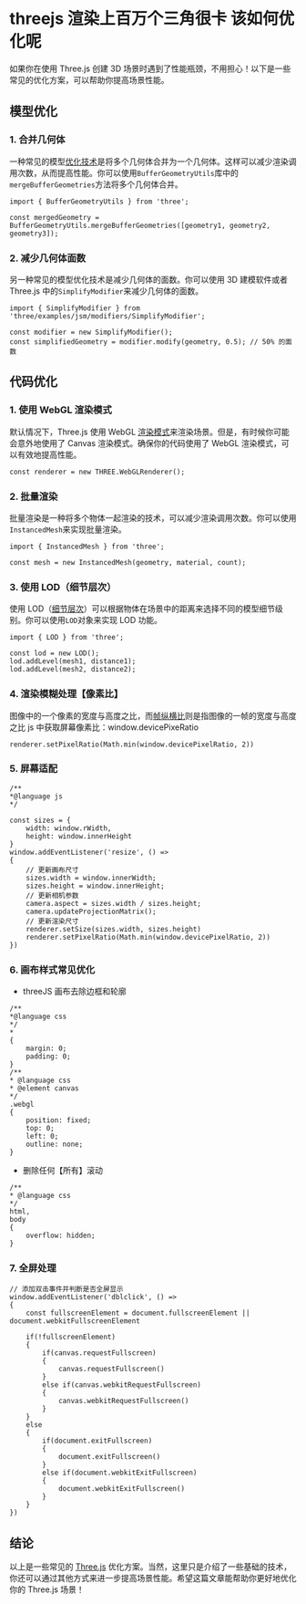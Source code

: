 # threejs 渲染上百万个三角很卡 该如何优化呢

如果你在使用 Three.js 创建 3D 场景时遇到了性能瓶颈，不用担心！以下是一些常见的优化方案，可以帮助你提高场景性能。

模型优化
--------------------------------------------------------------------------------------------------------------

### 1. 合并几何体

一种常见的模型[优化技术](https://zhida.zhihu.com/search?q=%E4%BC%98%E5%8C%96%E6%8A%80%E6%9C%AF&zhida_source=entity&is_preview=1)是将多个几何体合并为一个几何体。这样可以减少渲染调用次数，从而提高性能。你可以使用`BufferGeometryUtils`库中的`mergeBufferGeometries`方法将多个几何体合并。

```
import { BufferGeometryUtils } from 'three';

const mergedGeometry = BufferGeometryUtils.mergeBufferGeometries([geometry1, geometry2, geometry3]);

```

### 2. 减少几何体面数

另一种常见的模型优化技术是减少几何体的面数。你可以使用 3D 建模软件或者 Three.js 中的`SimplifyModifier`来减少几何体的面数。

```
import { SimplifyModifier } from 'three/examples/jsm/modifiers/SimplifyModifier';

const modifier = new SimplifyModifier();
const simplifiedGeometry = modifier.modify(geometry, 0.5); // 50% 的面数

```

代码优化
----

### 1. 使用 WebGL 渲染模式

默认情况下，Three.js 使用 WebGL [渲染模式](https://zhida.zhihu.com/search?q=%E6%B8%B2%E6%9F%93%E6%A8%A1%E5%BC%8F&zhida_source=entity&is_preview=1)来渲染场景。但是，有时候你可能会意外地使用了 Canvas 渲染模式。确保你的代码使用了 WebGL 渲染模式，可以有效地提高性能。

```
const renderer = new THREE.WebGLRenderer();

```

### 2. 批量渲染

批量渲染是一种将多个物体一起渲染的技术，可以减少渲染调用次数。你可以使用`InstancedMesh`来实现批量渲染。

```
import { InstancedMesh } from 'three';

const mesh = new InstancedMesh(geometry, material, count);

```

### 3. 使用 LOD（细节层次）

使用 LOD（[细节层次](https://zhida.zhihu.com/search?q=%E7%BB%86%E8%8A%82%E5%B1%82%E6%AC%A1&zhida_source=entity&is_preview=1)）可以根据物体在场景中的距离来选择不同的模型细节级别。你可以使用`LOD`对象来实现 LOD 功能。

```
import { LOD } from 'three';

const lod = new LOD();
lod.addLevel(mesh1, distance1);
lod.addLevel(mesh2, distance2);

```

### 4. **渲染模糊处理【像素比】**

图像中的一个像素的宽度与高度之比，而[帧纵横比](https://zhida.zhihu.com/search?q=%E5%B8%A7%E7%BA%B5%E6%A8%AA%E6%AF%94&zhida_source=entity&is_preview=1)则是指图像的一帧的宽度与高度之比 js 中获取屏幕像素比：window.devicePixeRatio  

```
renderer.setPixelRatio(Math.min(window.devicePixelRatio, 2))

```

### 5. **屏幕适配**

```
/**
*@language js
*/

const sizes = {
    width: window.rWidth,
    height: window.innerHeight
}
window.addEventListener('resize', () =>
{
    // 更新画布尺寸
    sizes.width = window.innerWidth;
    sizes.height = window.innerHeight;
    // 更新相机参数
    camera.aspect = sizes.width / sizes.height;
    camera.updateProjectionMatrix();
    // 更新渲染尺寸
    renderer.setSize(sizes.width, sizes.height)
    renderer.setPixelRatio(Math.min(window.devicePixelRatio, 2))
})

```

### 6. **画布样式常见优化**

*   threeJS 画布去除边框和轮廓

```
/**
*@language css
*/
*
{
    margin: 0;
    padding: 0;
}
/**
* @language css
* @element canvas
*/
.webgl
{
    position: fixed;
    top: 0;
    left: 0;
    outline: none;
}

```

*   删除任何【所有】滚动

```
/**
* @language css
*/
html,
body
{
    overflow: hidden;
}

```

### 7. **全屏处理**

```
// 添加双击事件并判断是否全屏显示
window.addEventListener('dblclick', () =>
{
    const fullscreenElement = document.fullscreenElement || document.webkitFullscreenElement

    if(!fullscreenElement)
    {
        if(canvas.requestFullscreen)
        {
            canvas.requestFullscreen()
        }
        else if(canvas.webkitRequestFullscreen)
        {
            canvas.webkitRequestFullscreen()
        }
    }
    else
    {
        if(document.exitFullscreen)
        {
            document.exitFullscreen()
        }
        else if(document.webkitExitFullscreen)
        {
            document.webkitExitFullscreen()
        }
    }
})

```

结论
--

以上是一些常见的 [Three.js](https://zhida.zhihu.com/search?q=Three.js&zhida_source=entity&is_preview=1) 优化方案。当然，这里只是介绍了一些基础的技术，你还可以通过其他方式来进一步提高场景性能。希望这篇文章能帮助你更好地优化你的 Three.js 场景！
